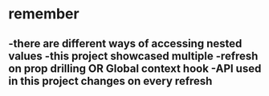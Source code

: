 # remember

-there are different ways of accessing nested values
-this project showcased multiple
-refresh on prop drilling OR Global context hook
-API used in this project changes on every refresh
-